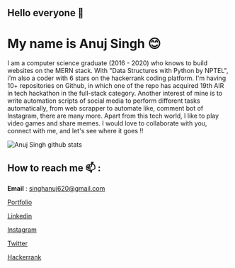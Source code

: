 ## Hello everyone 👋</br> 
# My name is Anuj Singh :blush: </br>


I am a computer science graduate (2016 - 2020) who knows to build websites on the MERN stack. With "Data Structures with Python by NPTEL", i'm also a coder with 6 stars on the hackerrank coding platform. I'm having 10+ repositories on Github, in which one of the repo has acquired 19th AIR in tech hackathon in the full-stack category. Another interest of mine is to write automation scripts of social media to perform different tasks automatically, from web scrapper to automate like, comment bot of Instagram, there are many more. Apart from this tech world, I like to play video games and share memes. I would love to collaborate with you, connect with me, and let's see where it goes !!


![Anuj Singh github stats](https://github-readme-stats.vercel.app/api?username=singhanuj620&show_icons=true&theme=tokyonight)


## How to reach me :mailbox: :

**Email** : singhanuj620@gmail.com

[Portfolio](https://anujportfolio.herokuapp.com/)

[Linkedin](https://www.linkedin.com/in/anuj-singh-007/)

[Instagram](https://instagram.com/anujcodeop)

[Twitter](https://twitter.com/singhanuj620)

[Hackerrank](https://www.hackerrank.com/singhanuj)
